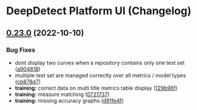# DeepDetect Platform UI (Changelog)

## [0.23.0](https://github.com/jolibrain/platform_ui/compare/v0.22.2...v0.23.0) (2022-10-10)


### Bug Fixes

* dont display two curves when a repository contains only one test set ([a904818](https://github.com/jolibrain/platform_ui/commit/a90481898db0a4d902a01dfd21fcfd8e4d926bd1))
* multiple test set are managed correctly over all metrics / model types ([cb878d7](https://github.com/jolibrain/platform_ui/commit/cb878d772b76e7fb90eeffa381ce6536eb167c09))
* **training:** correct data on multi title metrics table display ([129b96f](https://github.com/jolibrain/platform_ui/commit/129b96f3e5cc8c05db46bb9b2e25c1e5740f8a68))
* **training:** measure matching ([0721737](https://github.com/jolibrain/platform_ui/commit/07217375f271fc7054fbe7782c3b9890b7aa4459))
* **training:** missing accuracy graphs ([d91fe4f](https://github.com/jolibrain/platform_ui/commit/d91fe4f68254fbdb39d9f9372fb2d38088a71d37))
